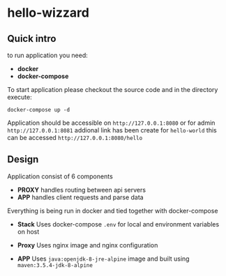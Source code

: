 # hello-wizzard

## Quick intro
to run application you need: 
* **docker**
* **docker-compose**

To start application please checkout the source code and in the directory execute:
 
`docker-compose up -d`

Application should be accessible on `http://127.0.0.1:8080` or for admin  `http://127.0.0.1:8081`
addional link has been create for `hello-world` this can be accessed `http://127.0.0.1:8080/hello`



## Design
Application consist of 6 components
* **PROXY** handles routing between api servers
* **APP** handles client requests and parse data

Everything is being run in docker and tied together with docker-compose



* **Stack**
Uses docker-compose `.env` for local and environment variables on host

* **Proxy**
  Uses nginx image and nginx configuration

* **APP**
Uses `java:openjdk-8-jre-alpine` image and built using `maven:3.5.4-jdk-8-alpine`



